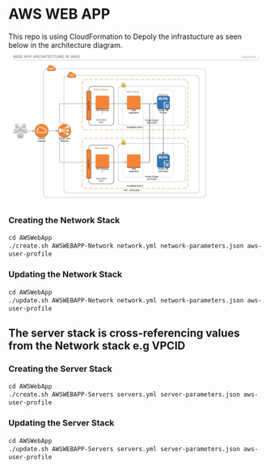 # AWS WEB APP

This repo is using CloudFormation to Depoly the infrastucture as seen below in the architecture diagram.
![The Architecture Diagram](./AWSWebApp.jpeg)

### Creating the Network Stack
```
cd AWSWebApp
./create.sh AWSWEBAPP-Network network.yml network-parameters.json aws-user-profile
```

### Updating the Network Stack
```
cd AWSWebApp
./update.sh AWSWEBAPP-Network network.yml network-parameters.json aws-user-profile
```
## The server stack is cross-referencing values from the Network stack e.g VPCID
### Creating the Server Stack
```
cd AWSWebApp
./create.sh AWSWEBAPP-Servers servers.yml server-parameters.json aws-user-profile
```

### Updating the Server Stack
```
cd AWSWebApp
./update.sh AWSWEBAPP-Servers servers.yml server-parameters.json aws-user-profile
```